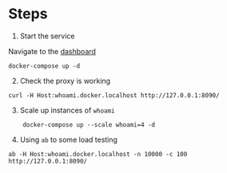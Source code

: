 # Steps

1.  Start the service

Navigate to the [dashboard](http://localhost:8080/)

```
docker-compose up -d
```

2.  Check the proxy is working

```
curl -H Host:whoami.docker.localhost http://127.0.0.1:8090/
```

3.  Scale up instances of `whoami`

```
    docker-compose up --scale whoami=4 -d
```

4.  Using `ab` to some load testing

```
ab -H Host:whoami.docker.localhost -n 10000 -c 100 http://127.0.0.1:8090/
```
